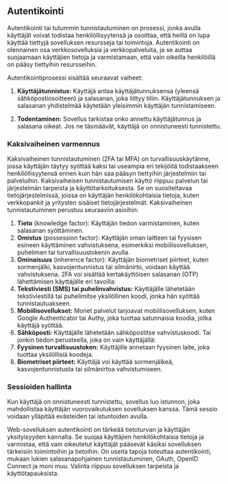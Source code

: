 ## Autentikointi
Autentikointi tai tutummin tunnistautuminen on prosessi, jonka avulla käyttäjät voivat todistaa henkilöllisyytensä ja osoittaa, että heillä on lupa käyttää tiettyjä sovelluksen resursseja tai toimintoja. Autentikointi on olennainen osa verkkosovelluksia ja verkkopalveluita, ja se auttaa suojaamaan käyttäjien tietoja ja varmistamaan, että vain oikeilla henkilöillä on pääsy tiettyihin resursseihin.

Autentikointiprosessi sisältää seuraavat vaiheet:

1. **Käyttäjätunnistus:** Käyttäjä antaa käyttäjätunnuksensa (yleensä sähköpostiosoitteen) ja salasanan, joka liittyy tiliin. Käyttäjätunnuksen ja salasanan yhdistelmää käytetään yleisimmin käyttäjän tunnistamiseen.

2. **Todentaminen:** Sovellus tarkistaa onko annettu käyttäjätunnus ja salasana oikeat. Jos ne täsmäävät, käyttäjä on onnistuneesti tunnistettu.

### Kaksivaiheinen varmennus
Kaksivaiheinen tunnistautuminen (2FA tai MFA) on turvallisuuskäytänne, jossa käyttäjän täytyy syöttää kaksi tai useampia eri tekijöitä todistaakseen henkilöllisyytensä ennen kuin hän saa pääsyn tiettyihin järjestelmiin tai palveluihin. Kaksivaiheisen tunnistautumisen käyttö riippuu palvelun tai järjestelmän tarpeista ja käyttötarkoituksesta. Se on suositeltavaa tietojärjestelmissä, joissa on käyttäjän henkilökohtaisia tietoja, kuten verkkopankit ja yritysten sisäiset tietojärjestelmät. 
Kaksivaiheinen tunnistautuminen perustuu seuraaviin asioihin:
1. **Tieto** (knowledge factor): Käyttäjän tiedon varmistaminen, kuten salasanan syöttäminen.
2. **Omistus** (possession factor): Käyttäjän oman laitteen tai fyysisen esineen käyttäminen vahvistuksena, esimerkiksi mobiilisovelluksen, puhelimen tai turvallisuustokenin avulla.
3. **Ominaisuus** (inherence factor): Käyttäjän biometriset piirteet, kuten sormenjälki, kasvojentunnistus tai silmänirto, voidaan käyttää vahvistuksena.
2FA voi sisältää kertakäyttöisen salasanan (OTP) lähettämisen käyttäjälle eri tavoilla:
1. **Tekstiviesti (SMS) tai puhelinvahvistus:** Käyttäjälle lähetetään tekstiviestillä tai puhelimitse yksilöllinen koodi, jonka hän syöttää tunnistautuakseen.
2. **Mobiilisovellukset:** Monet palvelut tarjoavat mobiilisovelluksen, kuten Google Authenticator tai Authy, joka tuottaa satunnaisia koodia, jotka käyttäjä syöttää.
3. **Sähköposti:** Käyttäjälle lähetetään sähköpostitse vahvistuskoodi.
Tai jonkin tiedon perusteella, joka on vain käyttäjällä:
5. **Fyysinen turvallisuustoken:** Käyttäjille annetaan fyysinen laite, joka tuottaa yksilöllisiä koodeja.
6. **Biometriset piirteet:** Käyttäjä voi käyttää sormenjälkeä, kasvojentunnistusta tai silmänirtoa vahvistumiseen.

### Sessioiden hallinta
Kun käyttäjä on onnistuneesti tunnistettu, sovellus luo istunnon, joka mahdollistaa käyttäjän vuorovaikutuksen sovelluksen kanssa. Tämä sessio voidaan ylläpitää evästeiden tai istuntoiden avulla.

Web-sovelluksen autentikointi on tärkeää tietoturvan ja käyttäjän yksityisyyden kannalta. Se suojaa käyttäjien henkilökohtaisia tietoja ja varmistaa, että vain oikeutetut käyttäjät pääsevät käsiksi sovelluksen tärkeisiin toimintoihin ja tietoihin. On useita tapoja toteuttaa autentikointi, mukaan lukien salasanapohjainen tunnistautuminen, OAuth, OpenID Connect ja moni muu. Valinta riippuu sovelluksen tarpeista ja käyttötapauksista.
